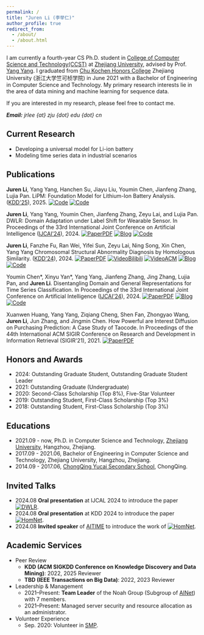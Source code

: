 ```yaml
---
permalink: /
title: "Juren Li (李举仁)"
author_profile: true
redirect_from: 
  - /about/
  - /about.html
---
```


I am currently a fourth-year CS Ph.D. student in [College of Computer Science and Technology(CCST)](http://www.cs.zju.edu.cn/) at [Zhejiang University](http://www.zju.edu.cn/), advised by Prof. [Yang Yang](http://yangy.org).
I graduated from [Chu Kochen Honors College](http://ckc.zju.edu.cn/ckcen/main.htm) Zhejiang University (浙江大学竺可桢学院) in June 2021 with a Bachelor of Engineering in Computer Science and Technology.
My primary research interests lie in the area of data mining and machine learning for sequence data.
<!-- Here is My CV ([English version](xxx)/[中文版](xxx))-->
If you are interested in my research, please feel free to contact me.

<i>**Email:** jrlee {at} zju {dot} edu {dot} cn</i>


## Current Research
- Developing a universal model for Li-ion battery
- Modeling time series data in industrial scenarios


## Publications

<b>Juren Li</b>, Yang Yang, Hanchen Su, Jiayu Liu, Youmin Chen, Jianfeng Zhang, Lujia Pan. LiPM: Foundation Model for Lithium-Ion Battery Analysis. ([KDD'25](https://kdd2025.kdd.org/)), 2025. [![Code](https://img.shields.io/badge/Code-Github-black)](https://github.com/JuRenGithub/LiPM) 
[![Code](https://img.shields.io/badge/Code-Dataset-black)](https://github.com/JuRenGithub/Battery-Data)

<b>Juren Li</b>, Yang Yang, Youmin Chen, Jianfeng Zhang, Zeyu Lai, and Lujia Pan. DWLR: Domain Adaptation under Label Shift for Wearable Sensor. In Proceedings of the 33rd International Joint Conference on Artificial Intelligence ([IJCAI'24](https://ijcai24.org/)), 2024. 
[![PaperPDF](https://img.shields.io/badge/Paper-PDF-red)](https://www.ijcai.org/proceedings/2024/489)
[![Blog](https://img.shields.io/badge/推文-中文-green)](https://mp.weixin.qq.com/s/8OtVcMLxWYC4eGMOb8-T3w)
[![Code](https://img.shields.io/badge/Code-Github-black)](https://github.com/JuRenGithub/DWLR)

<b>Juren Li</b>, Fanzhe Fu, Ran Wei, Yifei Sun, Zeyu Lai, Ning Song, Xin Chen, Yang Yang
Chromosomal Structural Abnormality Diagnosis by Homologous Similarity. ([KDD'24](https://kdd2024.kdd.org/)), 2024.
[![PaperPDF](https://img.shields.io/badge/Paper-PDF-red)](https://dl.acm.org/doi/10.1145/3637528.3671642)
[![VideoBilibili](https://img.shields.io/badge/Video-Bilibili-pink)](https://www.bilibili.com/video/BV1JE421w7xq/?share_source=copy_web&vd_source=be23edf0a59711d53a8b7b6fabdf23fb)
[![VideoACM](https://img.shields.io/badge/Video-ACM-FF8C00)](https://files.atypon.com/acm/0a1fb334f4d07744950577ba288726af)
[![Blog](https://img.shields.io/badge/推文-中文-green)](https://mp.weixin.qq.com/s/tPk0RMm0NUd4WHC2RjFvtQ)
[![Code](https://img.shields.io/badge/Code-Github-black)](https://github.com/JuRenGithub/HomNet)

Youmin Chen*, Xinyu Yan*, Yang Yang, Jianfeng Zhang, Jing Zhang, Lujia Pan, and <b>Juren Li</b>. Disentangling Domain and General Representations for Time Series Classification. In Proceedings of the 33rd International Joint Conference on Artificial Intelligence ([IJCAI'24](https://ijcai24.org/)), 2024. 
[![PaperPDF](https://img.shields.io/badge/Paper-PDF-red)](https://www.ijcai.org/proceedings/2024/424)
[![Blog](https://img.shields.io/badge/推文-中文-green)](https://mp.weixin.qq.com/s/8OtVcMLxWYC4eGMOb8-T3w)
[![Code](https://img.shields.io/badge/Code-Github-black)](https://github.com/IJCAI-CADT/cadt)

Xuanwen Huang, Yang Yang, Ziqiang Cheng, Shen Fan, Zhongyao Wang, <b>Juren Li</b>, Jun Zhang, and Jingmin Chen. How Powerful are Interest Diffusion on Purchasing Prediction: A Case Study of Taocode. In Proceedings of the 44th International ACM SIGIR Conference on Research and Development in Information Retrieval (SIGIR'21), 2021. 
[![PaperPDF](https://img.shields.io/badge/Paper-PDF-red)](https://arxiv.org/pdf/2112.14446)


## Honors and Awards
- 2024: Outstanding Graduate Student, ​Outstanding Graduate Student Leader
- 2021: Outstanding Graduate (Undergraduate)
- 2020: Second-Class Scholarship (Top 8%), Five-Star Volunteer
- 2019: Outstanding Student, First-Class Scholarship (Top 3%)
- 2018: Outstanding Student, First-Class Scholarship (Top 3%)

## Educations
- 2021.09 - now, Ph.D. in Computer Science and Technology, [Zhejiang University](http://www.zju.edu.cn/), Hangzhou, Zhejiang.
- 2017.09 - 2021.06, Bachelor of Engineering in Computer Science and Technology, Zhejiang University, Hangzhou, Zhejiang.
- 2014.09 - 2017.06, [ChongQing Yucai Secondary School](https://www.cqyc.com/index.html), ChongQing.

## Invited Talks
- 2024.08 **Oral presentation** at IJCAL 2024 to introduce the paper [![DWLR](https://img.shields.io/badge/DWLR-0029dd)](https://www.ijcai.org/proceedings/2024/489).
- 2024.08 **Oral presentation** at KDD 2024 to introduce the paper [![HomNet](https://img.shields.io/badge/HomNet-0029dd)](https://files.atypon.com/acm/0a1fb334f4d07744950577ba288726af).
- 2024.08 **Invited speaker** of [AITIME](https://www.aitime.cn/) to introduce the work of [![HomNet](https://img.shields.io/badge/HomNet-0029dd)](https://www.bilibili.com/video/BV1JE421w7xq/?share_source=copy_web&vd_source=be23edf0a59711d53a8b7b6fabdf23fb).


## Academic Services
- Peer Review
  - **KDD (ACM SIGKDD Conference on Knowledge Discovery and Data Mining)**: 2022, 2025 Reviewer
  - **TBD (IEEE Transactions on Big Data)**: 2022, 2023 Reviewer
- Leadership & Management
  - 2021–Present: **Team Leader** of the Noah Group (Subgroup of [AINet](yangy.org)) with 7 members.
  - 2021–Present: Managed server security and resource allocation as an administrator.
- Volunteer Experience
  - Sep. 2020: Volunteer in [SMP](https://smp2020.aconf.cn/index.html).